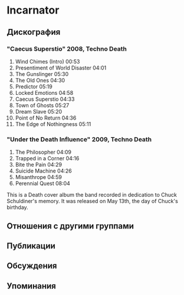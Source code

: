 # Incarnator



## Дискография

### "Caecus Superstio" 2008, Techno Death

1. Wind Chimes (Intro) 00:53  
2. Presentiment of World Disaster 04:01
3. The Gunslinger 05:30
4. The Old Ones 04:30
5. Predictor 05:19
6. Locked Emotions 04:58
7. Caecus Superstio 04:33
8. Town of Ghosts 05:27
9. Dream Slave 05:20
10. Point of No Return 04:36
11. The Edge of Nothingness 05:11 

### "Under the Death Influence" 2009, Techno Death

1. The Philosopher 04:09
2. Trapped in a Corner 04:16 
3. Bite the Pain 04:29
4. Suicide Machine 04:26
5. Misanthrope 04:59
6. Perennial Quest 08:04 

This is a Death cover album the band recorded in dedication to Chuck
Schuldiner's memory. It was released on May 13th, the day of Chuck's birthday.


## Отношения с другими группами


## Публикации


## Обсуждения


## Упоминания

